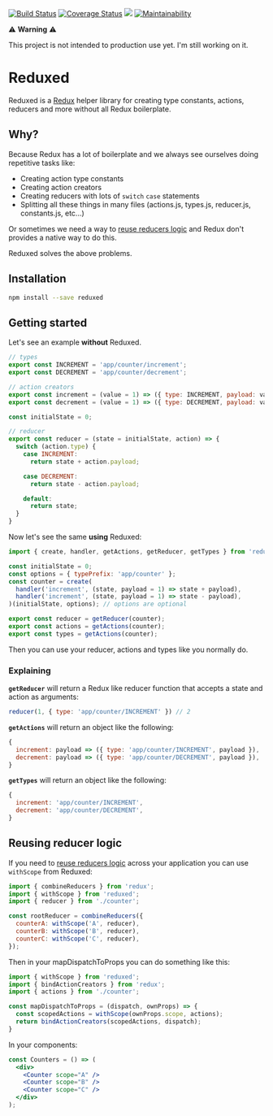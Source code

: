 [![Build Status](https://travis-ci.org/carlosrberto/reduxed.svg?branch=master)](https://travis-ci.org/carlosrberto/reduxed)
[![Coverage Status](https://img.shields.io/coveralls/github/carlosrberto/reduxed.svg)](https://coveralls.io/github/carlosrberto/reduxed?branch=master)
![](https://img.shields.io/npm/v/reduxed.svg)
[![Maintainability](https://api.codeclimate.com/v1/badges/c8fd083ed221786de7cc/maintainability)](https://codeclimate.com/github/carlosrberto/reduxed/maintainability)

:warning: **Warning** :warning:

This project is not intended to production use yet. I'm still working on it.

# Reduxed

Reduxed is a [Redux](https://redux.js.org) helper library for creating type constants, actions, reducers and more without all Redux boilerplate.

## Why?

Because Redux has a lot of boilerplate and we always see ourselves doing repetitive tasks like:

- Creating action type constants
- Creating action creators
- Creating reducers with lots of `switch` `case` statements
- Splitting all these things in many files (actions.js, types.js, reducer.js, constants.js, etc...)

Or sometimes we need a way to [reuse reducers logic](https://redux.js.org/recipes/structuring-reducers/reusing-reducer-logic) and Redux don't provides a native way to do this.

Reduxed solves the above problems.

## Installation
```sh
npm install --save reduxed
```

## Getting started

Let's see an example **without** Reduxed.

```javascript
// types
export const INCREMENT = 'app/counter/increment';
export const DECREMENT = 'app/counter/decrement';

// action creators
export const increment = (value = 1) => ({ type: INCREMENT, payload: value });
export const decrement = (value = 1) => ({ type: DECREMENT, payload: value });

const initialState = 0;

// reducer
export const reducer = (state = initialState, action) => {
  switch (action.type) {
    case INCREMENT:
      return state + action.payload;

    case DECREMENT:
      return state - action.payload;

    default:
      return state;
  }
}
```

Now let's see the same **using** Reduxed:

```js
import { create, handler, getActions, getReducer, getTypes } from 'reduxed';

const initialState = 0;
const options = { typePrefix: 'app/counter' };
const counter = create(
  handler('increment', (state, payload = 1) => state + payload),
  handler('increment', (state, payload = 1) => state - payload),
)(initialState, options); // options are optional

export const reducer = getReducer(counter);
export const actions = getActions(counter);
export const types = getActions(counter);
```

Then you can use your reducer, actions and types like you normally do.

### Explaining
**`getReducer`** will return a Redux like reducer function that accepts a state and action as arguments:

```js
reducer(1, { type: 'app/counter/INCREMENT' }) // 2
```

**`getActions`** will return an object like the following:

```js
{
  increment: payload => ({ type: 'app/counter/INCREMENT', payload }),
  decrement: payload => ({ type: 'app/counter/DECREMENT', payload }),
}
```

**`getTypes`** will return an object like the following:

```js
{
  increment: 'app/counter/INCREMENT',
  decrement: 'app/counter/DECREMENT',
}
```

## Reusing reducer logic
If you need to [reuse reducers logic](https://redux.js.org/recipes/structuring-reducers/reusing-reducer-logic) across your application you can use `withScope` from Reduxed:

```javascript
import { combineReducers } from 'redux';
import { withScope } from 'reduxed';
import { reducer } from './counter';

const rootReducer = combineReducers({
  counterA: withScope('A', reducer),
  counterB: withScope('B', reducer),
  counterC: withScope('C', reducer),
});
```

Then in your mapDispatchToProps you can do something like this:

```js
import { withScope } from 'reduxed';
import { bindActionCreators } from 'redux';
import { actions } from './counter';

const mapDispatchToProps = (dispatch, ownProps) => {
  const scopedActions = withScope(ownProps.scope, actions);
  return bindActionCreators(scopedActions, dispatch);
}
```

In your components:

```jsx
const Counters = () => (
  <div>
    <Counter scope="A" />
    <Counter scope="B" />
    <Counter scope="C" />
  </div>
);
```
